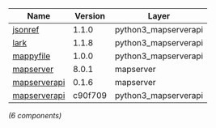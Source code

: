 | Name | Version | Layer |
| --- | --- | --- |
| [jsonref](https://pypi.org/project/jsonref) | 1.1.0 | python3_mapserverapi |
| [lark](https://github.com/lark-parser/lark) | 1.1.8 | python3_mapserverapi |
| [mappyfile](http://github.com/geographika/mappyfile) | 1.0.0 | python3_mapserverapi |
| [mapserver](http://mapserver.org) | 8.0.1 | mapserver |
| [mapserverapi](https://github.com/metwork-framework/mapserverapi) | 0.1.6 | mapserver |
| [mapserverapi](https://github.com/metwork-framework/mapserverapi_python) | c90f709 | python3_mapserverapi |

*(6 components)*
